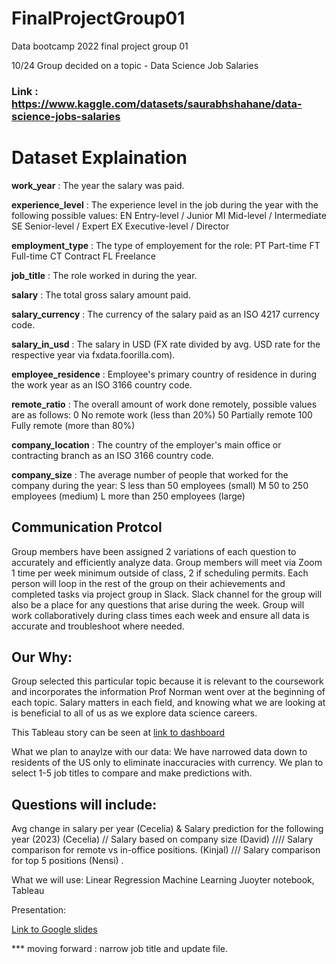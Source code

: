 # FinalProjectGroup01
Data bootcamp 2022 final project group 01

10/24
Group decided on a topic - Data Science Job Salaries

### Link : https://www.kaggle.com/datasets/saurabhshahane/data-science-jobs-salaries

# Dataset Explaination 

<b>work_year</b> : The year the salary was paid.

<b>experience_level</b> : The experience level in the job during the year with the following possible values: EN Entry-level / Junior MI Mid-level / Intermediate SE Senior-level / Expert EX Executive-level / Director

<b>employment_type</b> : The type of employement for the role: PT Part-time FT Full-time CT Contract FL Freelance

<b>job_title</b> : The role worked in during the year.

<b>salary</b> : The total gross salary amount paid.

<b>salary_currency</b> : The currency of the salary paid as an ISO 4217 currency code.

<b>salary_in_usd</b> : The salary in USD (FX rate divided by avg. USD rate for the respective year via fxdata.foorilla.com).

<b>employee_residence</b> : Employee's primary country of residence in during the work year as an ISO 3166 country code.

<b>remote_ratio</b> : The overall amount of work done remotely, possible values are as follows: 0 No remote work (less than 20%) 50 Partially remote 100 Fully remote (more than 80%)

<b>company_location</b> : The country of the employer's main office or contracting branch as an ISO 3166 country code.

<b>company_size</b> : The average number of people that worked for the company during the year: S less than 50 employees (small) M 50 to 250 employees (medium) L more than 250 employees (large)


## Communication Protcol 

Group members have been assigned 2 variations of each question to accurately and efficiently analyze data.
Group members will meet via Zoom 1 time per week minimum outside of class, 2 if scheduling permits.
Each person will loop in the rest of the group on their achievements and completed tasks via project group in Slack.
Slack channel for the group will also be a place for any questions that arise during the week.
Group will work collaboratively during class times each week and ensure all data is accurate and troubleshoot where needed.


## Our Why:
Group selected this particular topic because it is relevant to the coursework and incorporates the information Prof Norman went over at the beginning of each topic. Salary matters in each field, and knowing what we are looking at is beneficial to all of us as we explore data science careers. 

This Tableau story can be seen at  [link to dashboard](https://public.tableau.com/app/profile/nensi.pandya/viz/ds_salary/JobtitleandSalaryinUSd)

What we plan to anaylze with our data: 
We have narrowed data down to residents of the US only to eliminate inaccuracies with currency. We plan to select 1-5 job titles to compare and make predictions with. 

Questions will include:
---- 
Avg change in salary per year (Cecelia) & 
Salary prediction for the following year (2023) (Cecelia) // 
Salary based on company size (David) //// 
Salary comparison for remote vs in-office positions. (Kinjal) /// 
Salary comparison for top 5 positions (Nensi) . 


What we will use:
Linear Regression Machine Learning 
Juoyter notebook, Tableau 


Presentation:

[Link to Google slides](https://docs.google.com/presentation/d/1EuZcaTtNKKLiq5Ai4xnP8bAwsP34RqSoqZRCWC5Jcxg/edit#slide=id.g12bc75dd6ef_0_15)




*** moving forward :
narrow job title and update file.



